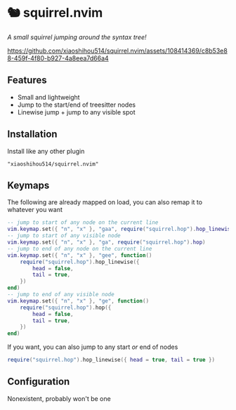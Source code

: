 # 🐿️ squirrel.nvim

_A small squirrel jumping around the syntax tree!_

https://github.com/xiaoshihou514/squirrel.nvim/assets/108414369/c8b53e88-459f-4f80-b927-4a8eea7d66a4

## Features

- Small and lightweight
- Jump to the start/end of treesitter nodes
- Linewise jump + jump to any visible spot

## Installation

Install like any other plugin

```
"xiaoshihou514/squirrel.nvim"
```

## Keymaps

The following are already mapped on load, you can also remap it to whatever you want

```lua
-- jump to start of any node on the current line
vim.keymap.set({ "n", "x" }, "gaa", require("squirrel.hop").hop_linewise)
-- jump to start of any visible node
vim.keymap.set({ "n", "x" }, "ga", require("squirrel.hop").hop)
-- jump to end of any node on the current line
vim.keymap.set({ "n", "x" }, "gee", function()
    require("squirrel.hop").hop_linewise({
        head = false,
        tail = true,
    })
end)
-- jump to end of any visible node
vim.keymap.set({ "n", "x" }, "ge", function()
    require("squirrel.hop").hop({
        head = false,
        tail = true,
    })
end)
```

If you want, you can also jump to any start _or_ end of nodes

```lua
require("squirrel.hop").hop_linewise({ head = true, tail = true })
```

## Configuration

Nonexistent, probably won't be one

